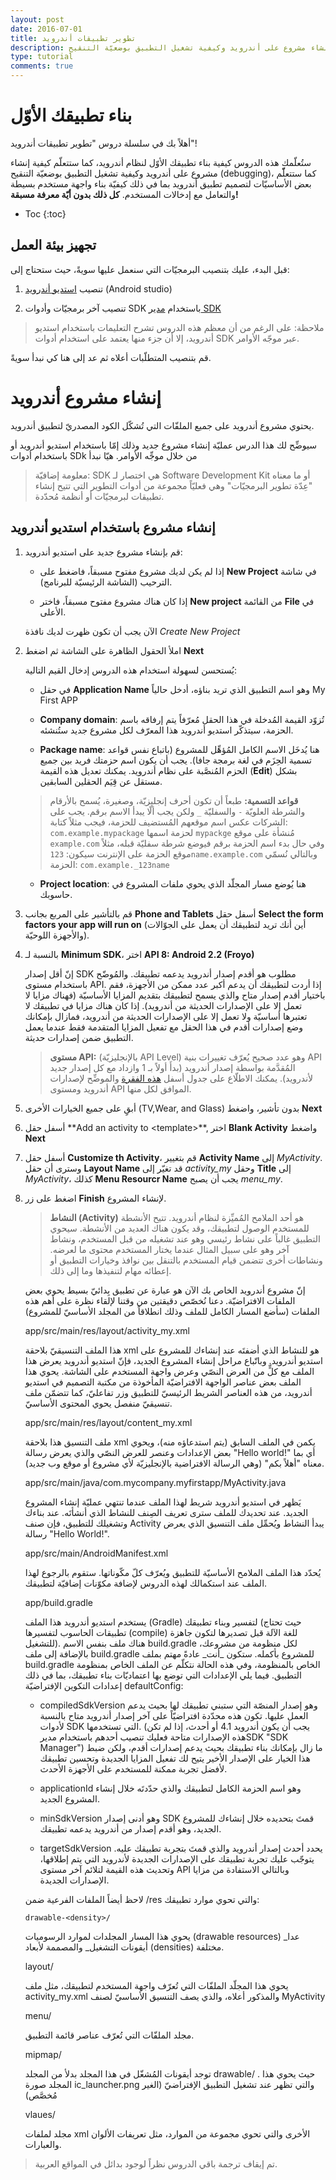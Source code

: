 ```yaml
---
layout: post
date: 2016-07-01
title: تطوير تطبيقات أندرويد
description: ستُعلّمك هذه الدروس كيفية بناء تطبيقك الأوّل لنظام أندرويد، كما ستتعلّم كيفية إنشاء مشروع على أندرويد وكيفية تشغيل التطبيق بوضعيّة التنقيح (debugging)، كما ستتعلّّم بعض الأساسيّات لتصميم تطبيق أندرويد بما في ذلك كيفيّة بناء واجهة مستخدم بسيطة والتعامل مع إدخالات المستخدم. 
type: tutorial
comments: true
---
```



# بناء تطبيقك الأوّل

أهلاً بك في سلسلة دروس "تطوير تطبيقات أندرويد"!

ستُعلّمك هذه الدروس كيفية بناء تطبيقك الأوّل لنظام أندرويد، كما ستتعلّم كيفية إنشاء مشروع على أندرويد وكيفية تشغيل التطبيق بوضعيّة التنقيح (debugging)، كما ستتعلّّم بعض الأساسيّات لتصميم تطبيق أندرويد بما في ذلك كيفيّة بناء واجهة مستخدم بسيطة والتعامل مع إدخالات المستخدم. **كل ذلك بدون أيّة معرفة مسبقة!**

* Toc
{:toc}

## تجهيز بيئة العمل

قبل البدء، عليك بتنصيب البرمجيّات التي سنعمل عليها سويةً، حيث ستحتاج إلى:

1. تنصيب [استديو أندرويد](https://developer.android.com/studio/index.html) (Android studio)
 
2. تنصيب آخر برمجيّات وأدوات SDK باستخدام [مدير SDK](https://developer.android.com/tools/help/sdk-manager.html)

> ملاحظة: على الرغم من أن معظم هذه الدروس تشرح التعليمات باستخدام استديو أندرويد، إلا أن جزء منها يعتمد على استخدام أدوات SDK عبر موجّه الأوامر.

قم بتنصيب المتطلّبات أعلاه ثم عد إلى هنا كي نبدأ سويةً.

# إنشاء مشروع أندرويد

يحتوي مشروع أندرويد على جميع الملفّات التي تُشكّل الكود المصدريّ لتطبيق أندرويد.

سيوضِّح لك هذا الدرس عمليّة إنشاء مشروع جديد وذلك إمّا باستخدام استديو أندرويد أو باستخدام أدوات SDk من خلال موجِّه الأوامر. هيّا نبدأ

> معلومة إضافيّة: SDK هي اختصار لـ Software Development Kit أو ما معناه "عِدّة تطوير البرمجيّات" وهي فعليّاً مجموعة من أدوات التطوير التي تتيح إنشاء تطبيقات لبرمجيّات أو أنظمة مُحدّدة.

## إنشاء مشروع باستخدام استديو أندرويد

1. قم بإنشاء مشروع جديد على استديو أندرويد:

	* إذا لم يكن لديك مشروع مفتوح مسبقاً، فاضغط على **New Project** في شاشة الترحيب (الشاشة الرئيسيّة للبرنامج).

	* إذا كان هناك مشروع مفتوح مسبقاً، فاختر **New project** من القائمة **File** في الأعلى.

	الآن يجب أن تكون ظهرت لديك نافذة *Create New Project*

2. املأ الحقول الظاهرة على الشاشة ثم اضغط **Next**
	
	يُستحسن لسهولة استخدام هذه الدروس إدخال القيم التالية:
	
	* في حقل **Application Name** وهو اسم التطبيق الذي تريد بناؤه، أدخل حالياً My First APP

	* **Company domain**:  تُزوّد القيمة المُدخلة في هذا الحقل مُعرّفاً يتم إرفاقه باسم الحزمة، سيتذكّر استديو أندرويد هذا المعرّف لكل مشروع جديد ستُنشئه.

	* **Package name**: هنا يُدخَل الاسم الكامل المُؤهِّل للمشروع (باتباع نفس قواعد تسمية الحِزَم في لغة برمجة جافا). يجب أن يكون اسم حزمتك فريد بين جميع الحزم المُنصَّبة على نظام أندرويد. يمكنك تعديل هذه القيمة (**Edit**) بشكل مستقل عن قِيَم الحقلين السابقين.

	> **قواعد التسمية:** طبعاً أن تكون أحرف إنجليزيّة، وصغيرة، يُسمح بالأرقام والشرطة العلويّة `-` والسفليّة `_` ولكن يجب ألّا يبدأ الاسم برقم. يجب على الشركات عكس اسم موقعهم المُستضيف للحزمة، فيجب مثلاً كتابة: `com.example.mypackage` لحزمة اسمها `mypackge` مُنشأة على موقع `example.com` وفي حال بدء اسم الحزمة برقم فيوضع شرطة سفليّة قبله، مثلاً موقع الحزمة على الإنترنت سيكون: `123name.example.com` وبالتالي نُسمّي الحزمة: `com.example._123name`

	* **Project location**: هنا يُوضع مسار المجلّد الذي يحوي ملفات المشروع في حاسوبك. 

3. قم بالتأشير على المربع بجانب **Phone and Tablets** أسفل حقل **Select the form factors your app will run on** (أين أنك تريد لتطبيقك أن يعمل على الجوّالات والأجهزة اللوحيّة).

4. بالنسبة لـ **Minimum SDK**، اختر **API 8: Android 2.2 (Froyo)**

	إنّ أقل إصدار SDK مطلوب هو أقدم إصدار أندرويد يدعمه تطبيقك. والمُوضّح باستخدام مستوى API. إذا أردت لتطبيقك أن يدعم أكبر عدد ممكن من الأجهزة، فقم باختيار أقدم إصدار متاح والذي يسمح لتطبيقك بتقديم المزايا الأساسيّة (فهناك مزايا لا تعمل إلا على الإصدارات الحديثة من أندرويد). إذا كان هناك مزايا في تطبيقك لا تعتبرها أساسيّة ولا تعمل إلا على الإصدارات الحديثة من أندرويد، فمازال بإمكانك وضع إصدارات أقدم في هذا الحقل مع تفعيل المزايا المتقدمة فقط عندما يعمل التطبيق ضمن إصدارات حديثة.

	> **مستوى API:** (بالإنجليزيّة API Level) وهو عدد صحيح يُعرّف تغييرات بنية API المُقدَّمة بواسطة إصدار أندرويد (بدأَ أولاً بـ 1 وازداد مع كل إصدار جديد لأندرويد). يمكنك الاطلّاع على جدول أسفل [هذه الفقرة](https://developer.android.com/guide/topics/manifest/uses-sdk-element.html#ApiLevels) والموضِّح لإصدارات أندرويد ومستوى API الموافق لكل منها.

5. أبقِِ على جميع الخيارات الأخرى (TV,Wear, and Glass) بدون تأشير، واضغط **Next**

6. أسفل حقل **Add an activity to \<template>\**, اختر **Blank Activity** واضغط **Next**

7. أسفل حقل **Customize th Activity**، قم بتغيير **Activity Name** إلى *MyActivity*. وسترى أن حقل **Layout Name** قد تغيّر إلى *activity_my* وحقل **Title** إلى *MyActivity*، كذلك **Menu Resourcr Name** يجب أن يصبح *menu_my*.

8. اضغط على زر **Finish** لإنشاء المشروع.

	> **النشاط (Activity)** هو أحد الملامح المُميِّزة لنظام أندرويد. تتيح الأنشطة للمستخدم الوصول لتطبيقك، وقد يكون هناك العديد من الأنشطة. سيحوي التطبيق غالباً على نشاط رئيسي وهو عند تشغيله من قبل المستخدم، ونشاط آخر وهو على سبيل المثال عندما يختار المستخدم محتوى ما لعرضه. ونشاطات أخرى تتضمن قيام المستخدم بالتنقل بين نوافذ وخيارات التطبيق أو إعطائه مهام لتنفيذها وما إلى ذلك.

	إنّ مشروع أندرويد الخاص بك الآن هو عبارة عن تطبيق بِدائيّ بسيط يحوي بعض الملفات الافتراضيّة. دعنا نُخصّص دقيقتين من وقتنا لإلقاء نظرة على أهم هذه الملفات (سأضع المسار الكامل للملف وذلك انطلاقاً من المجلد الأساسيّ للمشروع)

	app/src/main/res/layout/activity_my.xml

	هذا الملف التنسيقيّ بلاحقة xml هو للنشاط الذي أضفتَه عند إنشاءك للمشروع على استديو أندرويد. وباتّباع مراحل إنشاء المشروع الجديد، فإنّ استديو أندرويد يعرض هذا الملف مع كلٍّ من العرض النصّي وعرض واجهة المستخدم على الشاشة. يحوي هذا الملف بعض عناصر الواجهة الافتراضيّة المأخوذة من مكتبة التصميم في استديو أندرويد، من هذه العناصر الشريط الرئيسيّ للتطبيق وزر تفاعليّ، كما تتضمّن ملف تنسيقيّ منفصل يحوي المحتوى الأساسيّ.

	app/src/main/res/layout/content_my.xml

	ملف التنسيق هذا بلاحقة xml يكمن في الملف السابق (يتم استدعاؤه منه)، ويحوي بعض الإعدادات وعنصر للعرض النصّي والذي يعرض رسالة "Hello world!" أي بما معناه "أهلاً بكم" (وهي الرسالة الافتراضية بالإنجليزيّة لأي مشروع أو موقع وب جديد).

	app/src/main/java/com.mycompany.myfirstapp/MyActivity.java

	يَظهر في استديو أندرويد شريط لهذا الملف عندما تنتهي عمليّة إنشاء المشروع الجديد. عند تحديدك للملف سترى تعريف الصِنف للنشاط الذي أنشأتَه. عند بناءك وتشغيلك للتطبيق، فإن صنف Activity يبدأ النشاط ويُحمِّل ملف التنسيق الذي يعرض رسالة "Hello World!".

	app/src/main/AndroidManifest.xml

	يُحدّد هذا الملف الملامح الأساسيّة للتطبيق ويُعرّف كلّ مكّوناتها. ستقوم بالرجوع لهذا الملف عند استكمالك لهذه الدروس لإضافة مكوّنات إضافيّة لتطبيقك.


	app/build.gradle

	يستخدم استديو أندرويد هذا الملف (Gradle) لتفسير وبناء تطبيقك (حيث تحتاج تطبيقات الحاسوب لتفسيرها (compile) للغة الآلة قبل تصديرها لتكون جاهزة للتشغيل). هناك ملف بنفس الاسم build.gradle لكل منظومة من مشروعك، بالإضافة إلى ملف build.gradle للمشروع بأكمله. ستكون \_أنت\_ عادةً مهتم بملف build.gradle الخاص بالمنظومة، وفي هذه الحالة نتكلّم عن الملف الخاص بمنظومة التطبيق. فيما يلي الإعدادات التي توضع بها اعتماديّات بناء تطبيقك، بما في ذلك إعدادات التكوين الإفتراضيّة defaultConfig:

	* compiledSdkVersion وهو إصدار المنصّة التي ستبني تطبيقك لها بحيث يدعم العمل عليها. تكون هذه محدّدة افتراضيّاً على آخر إصدار أندرويد متاح بالنسبة لأدوات SDK التي تستخدمها. (يجب أن يكون أندرويد 4.1 أو أحدث، إذا لم تكن هذه الإصدارات متاحة فعليك تنصيب أحدهم باستخدام مديرSDK "SDK Manager") ما زال بإمكانك بناء تطبيقك بحيث يدعم إصدارات أقدم، ولكن ضبط هذا الخيار على الإصدار الأخير يتيح لك تفعيل المزايا الجديدة وتحسين تطبيقك لأفضل تجربة ممكنة للمستخدم على الأجهزة الأحدث.

	* applicationId وهو اسم الحزمة الكامل لتطبيقك والذي حدّدتَه خلال إنشاء المشروع الجديد.

	* minSdkVersion وهو أدنى إصدار SDK قمتَ بتحديده خلال إنشاءك للمشروع الجديد، وهو أقدم إصدار من أندرويد يدعمه تطبيقك.
	
	* targetSdkVersion يحدد أحدث إصدار أندرويد والذي قمتَ بتجربة تطبيقك عليه. يتوجّب عليك تجربة تطبيقك على الإصدارات الجديدة لأندرويد التي يتم إطلاقها، وتحديث هذه القيمة لتلائم آخر مستوى API وبالتالي الاستفادة من مزايا الإصدارات الجديدة.

	لاحظ أيضاً الملفات الفرعية ضمن /res والتي تحوي موارد تطبيقك:
	
	`drawable-<density>/`


	يحوي هذا المسار المجلدات لموارد الرسوميات (drawable resources) \_عدا أيقونات التشغيل\_ والمصممة لأبعاد (densities) مختلفة.

	layout/

	يحوي هذا المجلّد الملفّات التي تُعرّف واجهة المستخدم لتطبيقك، مثل ملف activity_my.xml والمذكور أعلاه، والذي يصف التنسيق الأساسيّ لصنف MyActivity

	menu/

	مجلد الملفّات التي تُعرّف عناصر قائمة التطبيق.

	mipmap/

	توجد أيقونات المُشغّل في هذا المجلد بدلأ من المجلد drawable/ . حيث يحوي هذا المجلد صورة ic_launcher.png والتي تظهر عند تشغيل التطبيق الإفتراضيّ (الغير مُخصَّص)

	vlaues/

	مجلد لملفات xml الأخرى والتي تحوي مجموعة من الموارد، مثل تعريفات الألوان والعبارات.
	

> تم إيقاف ترجمة باقي الدروس نظراً لوجود بدائل في المواقع العربية.



